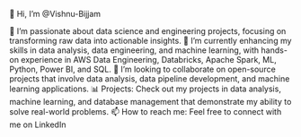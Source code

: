👋 Hi, I’m @Vishnu-Bijjam

👀 I’m passionate about data science and engineering projects, focusing on transforming raw data into actionable insights.
🌱 I’m currently enhancing my skills in data analysis, data engineering, and machine learning, with hands-on experience in AWS Data Engineering, Databricks, Apache Spark, ML, Python, Power BI, and SQL.
💞️ I’m looking to collaborate on open-source projects that involve data analysis, data pipeline development, and machine learning applications.
📊 Projects: Check out my projects in data analysis, machine learning, and database management that demonstrate my ability to solve real-world problems.
📫 How to reach me: Feel free to connect with me on LinkedIn
<!---
Vishnu-Bijjam/Vishnu-Bijjam is a ✨ special ✨ repository because its `README.md` (this file) appears on your GitHub profile.
You can click the Preview link to take a look at your changes.
--->
